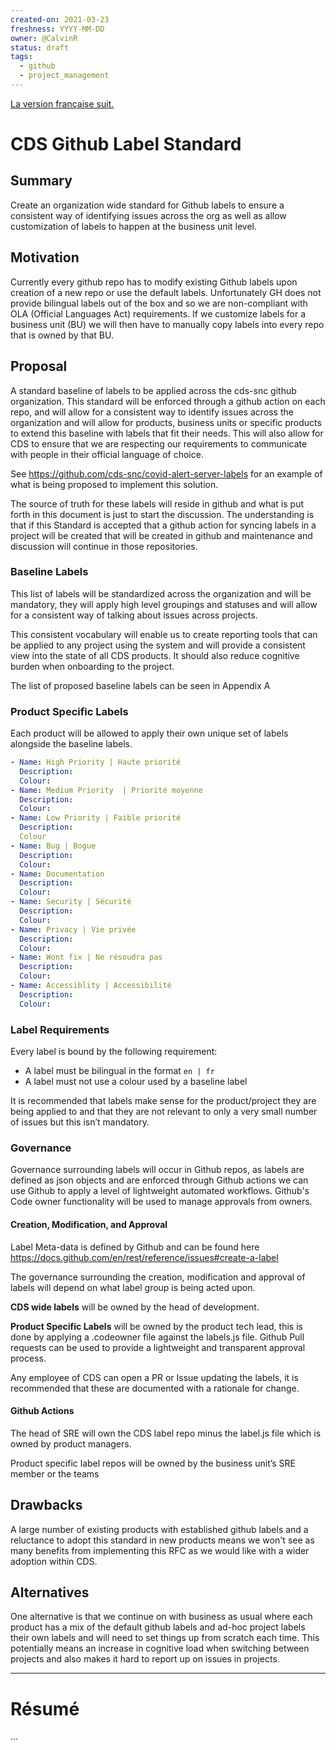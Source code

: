 ```yaml
---
created-on: 2021-03-23
freshness: YYYY-MM-DD
owner: @CalvinR
status: draft
tags:
  - github
  - project_management
---
```


[La version française suit.](#résumé)

# CDS Github Label Standard

## Summary
Create an organization wide standard for Github labels to ensure a consistent way of identifying issues across the org as well as allow customization of labels to happen at the business unit level.

## Motivation

Currently every github repo has to modify existing Github labels upon creation of a new repo or use the default labels. Unfortunately GH does not provide bilingual labels out of the box and so we are non-compliant with OLA (Official Languages Act) requirements. If we customize labels for a business unit (BU) we will then have to manually copy labels into every repo that is owned by that BU.

## Proposal
A standard baseline of labels to be applied across the cds-snc github organization. This standard will be enforced through a github action on each repo, and will allow for a consistent way to identify issues across the organization and will allow for products, business units or specific products to extend this baseline with labels that fit their needs. This will also allow for CDS to ensure that we are respecting our requirements to communicate with people in their official language of choice.

See https://github.com/cds-snc/covid-alert-server-labels for an example of what is being proposed to implement this solution. 

The source of truth for these labels will reside in github and what is put forth in this document is just to start the discussion. The understanding is that if this Standard is accepted that a github action for syncing labels in a project will be created that will be created in github and maintenance and discussion will continue in those repositories. 

### Baseline Labels
This list of labels will be standardized across the organization and will be mandatory, they will apply high level groupings and statuses and will allow for a consistent way of talking about issues across projects.

This consistent vocabulary will enable us to create reporting tools that can be applied to any project using the system and will provide a consistent view into the state of all CDS products. It should also reduce cognitive burden when onboarding to the project. 

The list of proposed baseline labels can be seen in Appendix A

### Product Specific Labels

Each product will be allowed to apply their own unique set of labels alongside the baseline labels. 


```yaml
- Name: High Priority | Haute priorité
  Description: 
  Colour: 
- Name: Medium Priority  | Priorité moyenne
  Description:
  Colour:
- Name: Low Priority | Faible priorité
  Description:
  Colour
- Name: Bug | Bogue
  Description:
  Colour:
- Name: Documentation
  Description:
  Colour:
- Name: Security | Sécurité
  Description:
  Colour:
- Name: Privacy | Vie privée
  Description:
  Colour:
- Name: Wont fix | Ne résoudra pas
  Description:
  Colour:
- Name: Accessiblity | Accessibilité
  Description:
  Colour:
```


### Label Requirements

Every label is bound by the following requirement:  

- A label must be bilingual in the format `en | fr`
- A label must not use a colour used by a baseline label

It is recommended that labels make sense for the product/project they are being applied to and that they are not relevant to only a very small number of issues but this isn’t mandatory.

### Governance

Governance surrounding labels will occur in Github repos, as labels are defined as json objects and are enforced through Github actions we can use Github to apply a level of lightweight automated workflows. Github's Code owner functionality will be used to manage approvals from owners.

#### Creation, Modification, and Approval
Label Meta-data is defined by Github and can be found here https://docs.github.com/en/rest/reference/issues#create-a-label

The governance surrounding the creation, modification and approval of labels will depend on what label group is being acted upon. 

**CDS wide labels** will be owned by the head of development. 

**Product Specific Labels** will be owned by the product tech lead, this is done by applying a .codeowner file against the labels.js file.
Github Pull requests can be used to provide a lightweight and transparent approval process. 

Any employee of CDS can open a PR or Issue updating the labels, it is recommended that these are documented with a rationale for change.

#### Github Actions
The head of SRE will own the CDS label repo minus the label.js file which is owned by product managers.

Product specific label repos will be owned by the business unit’s SRE member or the teams 

## Drawbacks
A large number of existing products with established github labels and a reluctance to adopt this standard in new products means we won't see as many benefits from implementing this RFC as we would like with a wider adoption within CDS.

## Alternatives

One alternative is that we continue on with business as usual where each product has a mix of the default github labels and ad-hoc project labels their own labels and will need to set things up from scratch each time. This potentially means an increase in cognitive load when switching between projects and also makes it hard to report up on issues in projects.

---

# Résumé

...
